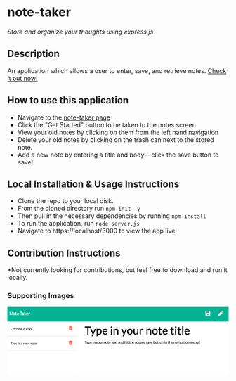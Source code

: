 # note-taker
*Store and organize your thoughts using express.js*

## Description
An application which allows a user to enter, save, and retrieve notes.
[Check it out now!](https://floating-thicket-32782.herokuapp.com/)

## How to use this application
* Navigate to the [note-taker page](https://floating-thicket-32782.herokuapp.com/)
* Click the "Get Started" button to be taken to the notes screen
* View your old notes by clicking on them from the left hand navigation
* Delete your old notes by clicking on the trash can next to the stored note.
* Add a new note by entering a title and body-- click the save button to save!

## Local Installation & Usage Instructions
* Clone the repo to your local disk.
* From the cloned directory run `npm init -y`
* Then pull in the necessary dependencies by running `npm install`
* To run the application, run `node server.js`
* Navigate to https://localhost/3000 to view the app live

## Contribution Instructions
*Not currently looking for contributions, but feel free to download and run it locally.

### Supporting Images
![Image of Application](https://github.com/cpusillo/note-taker/blob/main/img/Screen%20Shot%202020-11-17%20at%2011.03.34%20AM.png)
